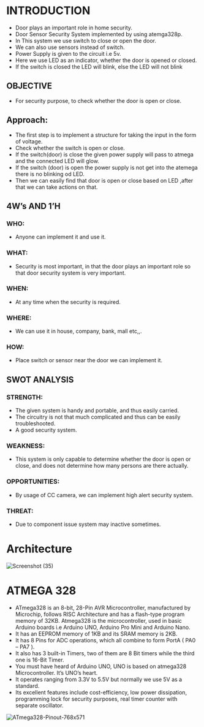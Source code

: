 # INTRODUCTION
* Door plays an important role in home security.
* Door Sensor Security System implemented by using atemga328p.
* In This system we use switch to close or open the door.
* We can also use sensors instead of switch.
* Power Supply is given to the circuit i.e 5v.
* Here we use LED as an indicator, whether the door is opened or closed.
* If the switch is closed the LED will blink, else the LED will not blink
 
## OBJECTIVE
* For security purpose, to check whether the door is open or close.

## Approach:
* The first step is to implement a structure for taking the input in the form of voltage. 
* Check whether the switch is open or close.
* If the switch(door) is close the given power supply will pass to atmega and the connected LED will glow.
* If the switch (door) is open the power supply is not get into the atemega there is no blinking od LED.
* Then we can easily find that door is open or close based on LED ,after that we can take actions on that. 

## 4W’s AND 1’H
### WHO:
* Anyone can implement it and use it.

### WHAT:
* Security is most important, in that the door plays an important role so that door security system is very important.

### WHEN:
* At any time when the security is required.

### WHERE:
* We can use it in house, company, bank, mall etc,,.
 
### HOW:
* Place switch or sensor near the door we can implement it.


## SWOT ANALYSIS

### STRENGTH:
* The given system is handy and portable, and thus easily carried.
* The circuitry is not that much complicated and thus can be easily troubleshooted.
* A good security system.

### WEAKNESS:
* This system is only capable to determine whether the door is open or close, and does not determine how many persons are there actually.

### OPPORTUNITIES:
* By usage of CC camera, we can implement high alert security system.

### THREAT:
* Due to component issue system may inactive sometimes. 

# Architecture
![Screenshot (35)](https://user-images.githubusercontent.com/101825270/164878229-0fbbe17c-2713-4578-94db-f75de5eac375.png)


# ATMEGA 328

* ATmega328 is an 8-bit, 28-Pin AVR Microcontroller, manufactured by Microchip, follows RISC Architecture and has a flash-type program memory of 32KB.
Atmega328 is the microcontroller, used in basic Arduino boards i.e Arduino UNO, Arduino Pro Mini and Arduino Nano.
* It has an EEPROM memory of 1KB and its SRAM memory is 2KB.
* It has 8 Pins for ADC operations, which all combine to form PortA ( PA0 – PA7 ).
* It also has 3 built-in Timers, two of them are 8 Bit timers while the third one is 16-Bit Timer.
* You must have heard of Arduino UNO, UNO is based on atmega328 Microcontroller. It’s UNO’s heart.
* It operates ranging from 3.3V to 5.5V but normally we use 5V as a standard.
* Its excellent features include cost-efficiency, low power dissipation, programming lock for security purposes, real timer counter with separate oscillator.

![ATmega328-Pinout-768x571](https://user-images.githubusercontent.com/101825270/164878166-ef090162-62b1-42d5-be79-4c97d5d34d82.png)
